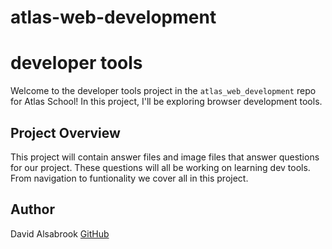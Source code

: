 # atlas-web-development
# developer tools

Welcome to the developer tools project in the `atlas_web_development` repo for Atlas School! In this project, I'll be exploring browser development tools.

## Project Overview

This project will contain answer files and image files that answer questions for our project.
These questions will all be working on learning dev tools. From navigation to funtionality we cover all in this project.

## Author
David Alsabrook [GitHub](https://github.com/DAlsabrook)
